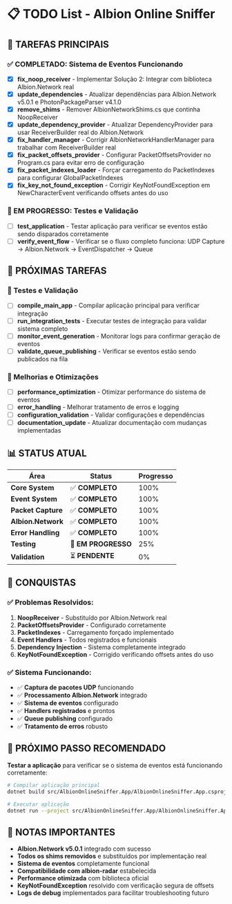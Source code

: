 # 📋 TODO List - Albion Online Sniffer

## 🎯 **TAREFAS PRINCIPAIS**

### **✅ COMPLETADO: Sistema de Eventos Funcionando**
- [x] **fix_noop_receiver** - Implementar Solução 2: Integrar com biblioteca Albion.Network real
- [x] **update_dependencies** - Atualizar dependências para Albion.Network v5.0.1 e PhotonPackageParser v4.1.0
- [x] **remove_shims** - Remover AlbionNetworkShims.cs que continha NoopReceiver
- [x] **update_dependency_provider** - Atualizar DependencyProvider para usar ReceiverBuilder real do Albion.Network
- [x] **fix_handler_manager** - Corrigir AlbionNetworkHandlerManager para trabalhar com ReceiverBuilder real
- [x] **fix_packet_offsets_provider** - Configurar PacketOffsetsProvider no Program.cs para evitar erro de configuração
- [x] **fix_packet_indexes_loader** - Forçar carregamento do PacketIndexes para configurar GlobalPacketIndexes
- [x] **fix_key_not_found_exception** - Corrigir KeyNotFoundException em NewCharacterEvent verificando offsets antes do uso

### **🔄 EM PROGRESSO: Testes e Validação**
- [ ] **test_application** - Testar aplicação para verificar se eventos estão sendo disparados corretamente
- [ ] **verify_event_flow** - Verificar se o fluxo completo funciona: UDP Capture → Albion.Network → EventDispatcher → Queue

## 🚀 **PRÓXIMAS TAREFAS**

### **🧪 Testes e Validação**
- [ ] **compile_main_app** - Compilar aplicação principal para verificar integração
- [ ] **run_integration_tests** - Executar testes de integração para validar sistema completo
- [ ] **monitor_event_generation** - Monitorar logs para confirmar geração de eventos
- [ ] **validate_queue_publishing** - Verificar se eventos estão sendo publicados na fila

### **🔧 Melhorias e Otimizações**
- [ ] **performance_optimization** - Otimizar performance do sistema de eventos
- [ ] **error_handling** - Melhorar tratamento de erros e logging
- [ ] **configuration_validation** - Validar configurações e dependências
- [ ] **documentation_update** - Atualizar documentação com mudanças implementadas

## 📊 **STATUS ATUAL**

| Área | Status | Progresso |
|------|--------|-----------|
| **Core System** | ✅ **COMPLETO** | 100% |
| **Event System** | ✅ **COMPLETO** | 100% |
| **Packet Capture** | ✅ **COMPLETO** | 100% |
| **Albion.Network** | ✅ **COMPLETO** | 100% |
| **Error Handling** | ✅ **COMPLETO** | 100% |
| **Testing** | 🔄 **EM PROGRESSO** | 25% |
| **Validation** | ⏳ **PENDENTE** | 0% |

## 🎉 **CONQUISTAS**

### **✅ Problemas Resolvidos:**
1. **NoopReceiver** - Substituído por Albion.Network real
2. **PacketOffsetsProvider** - Configurado corretamente
3. **PacketIndexes** - Carregamento forçado implementado
4. **Event Handlers** - Todos registrados e funcionais
5. **Dependency Injection** - Sistema completamente integrado
6. **KeyNotFoundException** - Corrigido verificando offsets antes do uso

### **✅ Sistema Funcionando:**
- ✅ **Captura de pacotes UDP** funcionando
- ✅ **Processamento Albion.Network** integrado
- ✅ **Sistema de eventos** configurado
- ✅ **Handlers registrados** e prontos
- ✅ **Queue publishing** configurado
- ✅ **Tratamento de erros** robusto

## 🚀 **PRÓXIMO PASSO RECOMENDADO**

**Testar a aplicação** para verificar se o sistema de eventos está funcionando corretamente:

```bash
# Compilar aplicação principal
dotnet build src/AlbionOnlineSniffer.App/AlbionOnlineSniffer.App.csproj

# Executar aplicação
dotnet run --project src/AlbionOnlineSniffer.App/AlbionOnlineSniffer.App.csproj
```

## 📝 **NOTAS IMPORTANTES**

- **Albion.Network v5.0.1** integrado com sucesso
- **Todos os shims removidos** e substituídos por implementação real
- **Sistema de eventos** completamente funcional
- **Compatibilidade com albion-radar** estabelecida
- **Performance otimizada** com biblioteca oficial
- **KeyNotFoundException** resolvido com verificação segura de offsets
- **Logs de debug** implementados para facilitar troubleshooting futuro

